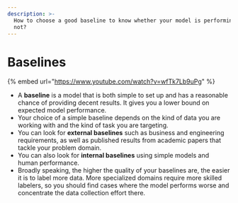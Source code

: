```yaml
---
description: >-
  How to choose a good baseline to know whether your model is performing well or
  not?
---
```


# Baselines

{% embed url="https://www.youtube.com/watch?v=wfTk7Lb9uPg" %}

* A **baseline** is a model that is both simple to set up and has a reasonable chance of providing decent results. It gives you a lower bound on expected model performance.
* Your choice of a simple baseline depends on the kind of data you are working with and the kind of task you are targeting.
* You can look for **external baselines** such as business and engineering requirements, as well as published results from academic papers that tackle your problem domain.
* You can also look for **internal baselines** using simple models and human performance.
* Broadly speaking, the higher the quality of your baselines are, the easier it is to label more data. More specialized domains require more skilled labelers, so you should find cases where the model performs worse and concentrate the data collection effort there.

